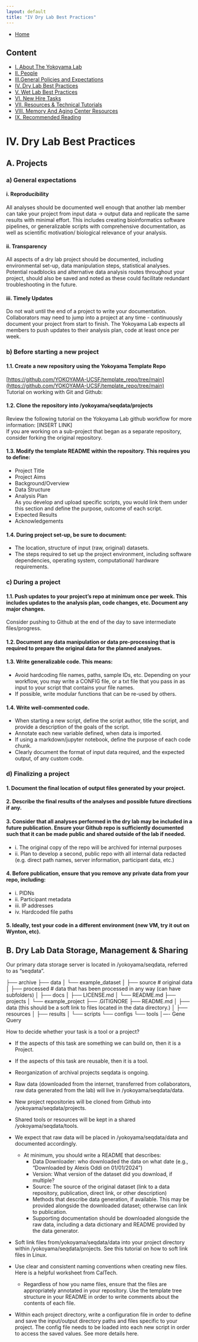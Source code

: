 ```yaml
---
layout: default
title: "IV Dry Lab Best Practices"
---
```

- [Home](index.md)

## Content
- [I. About The Yokoyama Lab](I_About_The_Yokoyama_Lab.md)
- [II. People](II_People.md)
- [III.General Policies and Expectations](III_General_Policies_and_Expectations.md)
- [IV. Dry Lab Best Practices](IV_Dry_Lab_Best_Practices.md)
- [V. Wet Lab Best Practices](V_Wet_Lab_Best_Practices.md)
- [VI. New Hire Tasks](VI_New_Hire_Tasks.md)
- [VII. Resources & Technical Tutorials](VII_Resources_&_Technical_Tutorials.md)
- [VIII. Memory And Aging Center Resources](VIII_Memory_And_Aging_Center_Resources.md)
- [IX. Recommended Reading](IX_Recommended_Reading.md)
# IV. Dry Lab Best Practices

## A. Projects

### a) General expectations

#### i. Reproducibility 
All analyses should be documented well enough that another lab member can take your project from input data → output data and replicate the same results with minimal effort. This includes creating bioinformatics software pipelines, or generalizable scripts with comprehensive documentation, as well as scientific motivation/ biological relevance of your analysis.

#### ii. Transparency
All aspects of a dry lab project should be documented, including environmental set-up, data manipulation steps, statistical analyses. Potential roadblocks and alternative data analysis routes throughout your project, should also be saved and noted as these could facilitate redundant troubleshooting in the future.

#### iii. Timely Updates
Do not wait until the end of a project to write your documentation. Collaborators may need to jump into a project at any time - continuously document your project from start to finish. 
The Yokoyama Lab expects all members to push updates to their analysis plan, code at least once per week.

### b) Before starting a new project

#### 1.1. Create a new repository using the Yokoyama Template Repo  
[https://github.com/YOKOYAMA-UCSF/template_repo/tree/main](https://github.com/YOKOYAMA-UCSF/template_repo/tree/main)  
Tutorial on working with Git and Github:

#### 1.2. Clone the repository into /yokoyama/seqdata/projects  
Review the following tutorial on the Yokoyama Lab github workflow for more information: [INSERT LINK]  
If you are working on a sub-project that began as a separate repository, consider forking the original repository.  

#### 1.3. Modify the template README within the repository. This requires you to define:  
- Project Title  
- Project Aims  
- Background/Overview  
- Data Structure  
- Analysis Plan  
As you develop and upload specific scripts, you would link them under this section and define the purpose, outcome of each script.  
- Expected Results  
- Acknowledgements  

#### 1.4. During project set-up, be sure to document:  
- The location, structure of input (raw, original) datasets.  
- The steps required to set up the project environment, including software dependencies, operating system, computational/ hardware requirements.

### c) During a project

#### 1.1. Push updates to your project’s repo at minimum once per week. This includes updates to the analysis plan, code changes, etc. Document any major changes.  
Consider pushing to Github at the end of the day to save intermediate files/progress.

#### 1.2. Document any data manipulation or data pre-processing that is required to prepare the original data for the planned analyses.

#### 1.3. Write generalizable code. This means:  
- Avoid hardcoding file names, paths, sample IDs, etc. Depending on your workflow, you may write a CONFIG file, or a txt file that you pass in as input to your script that contains your file names.  
- If possible, write modular functions that can be re-used by others.  

#### 1.4. Write well-commented code.  
- When starting a new script, define the script author, title the script, and provide a description of the goals of the script.  
- Annotate each new variable defined, when data is imported.  
- If using a markdown/jupyter notebook, define the purpose of each code chunk.  
- Clearly document the format of input data required, and the expected output, of any custom code.  

### d) Finalizing a project

#### 1. Document the final location of output files generated by your project.  
#### 2. Describe the final results of the analyses and possible future directions if any.  
#### 3. Consider that all analyses performed in the dry lab may be included in a future publication. Ensure your Github repo is sufficiently documented such that it can be made public and shared outside of the lab if needed.  
- i. The original copy of the repo will be archived for internal purposes  
- ii. Plan to develop a second, public repo with all internal data redacted (e.g. direct path names, server information, participant data, etc.)

#### 4. Before publication, ensure that you remove any private data from your repo, including:  
- i. PIDNs  
- ii. Participant metadata  
- iii. IP addresses  
- iv. Hardcoded file paths

#### 5. Ideally, test your code in a different environment (new VM, try it out on Wynton, etc).

## B. Dry Lab Data Storage, Management & Sharing

Our primary data storage server is located in /yokoyama/seqdata, referred to as “seqdata”.

├── archive
├── data
│      └── example_dataset
│              ├── source # original data 
│              ├── processed # data that has been processed in any way (can have subfolders)
│              ├── docs
│              ├── LICENSE.md
│              └── README.md
├── projects
│      └── example_project
├── .GITIGNORE
├── README.md
│   	├── data (this should be a soft link to files located in the data directory.)
│   	├── resources
│   	├── results
│   	└── scripts
                        └── configs
└── tools
            │—- Gene Query

How to decide whether your task is a tool or a project?

- If the aspects of this task are something we can build on, then it is a Project.  
- If the aspects of this task are reusable, then it is a tool.  

- Reorganization of archival projects seqdata is ongoing.  
- Raw data (downloaded from the internet, transferred from collaborators, raw data generated from the lab) will live in /yokoyama/seqdata/data.  
- New project repositories will be cloned from Github into /yokoyama/seqdata/projects.  
- Shared tools or resources will be kept in a shared /yokoyama/seqdata/tools.  
- We expect that raw data will be placed in /yokoyama/seqdata/data and documented accordingly.  
    - At minimum, you should write a README that describes:
        - Data Downloader: who downloaded the data on what date (e.g., “Downloaded by Alexis Oddi on 01/01/2024”)  
        - Version: What version of the dataset did you download, if multiple?  
        - Source: The source of the original dataset (link to a data repository, publication, direct link, or other description)  
        - Methods that describe data generation, if available. This may be provided alongside the downloaded dataset; otherwise can link to publication.  
        - Supporting documentation should be downloaded alongside the raw data, including a data dictionary and README provided by the data generator.  
- Soft link files from/yokoyama/seqdata/data into your project directory within /yokoyama/seqdata/projects. See this tutorial on how to soft link files in Linux.  
- Use clear and consistent naming conventions when creating new files. Here is a helpful worksheet from CalTech.  
    - Regardless of how you name files, ensure that the files are appropriately annotated in your repository. Use the template tree structure in your README in order to write comments about the contents of each file.  
- Within each project directory, write a configuration file in order to define and save the input/output directory paths and files specific to your project. The config file needs to be loaded into each new script in order to access the saved values. See more details here.  


